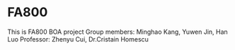 # FA800
This is FA800 BOA project
Group members: Minghao Kang, Yuwen Jin, Han Luo
Professor: Zhenyu Cui, Dr.Cristain Homescu
